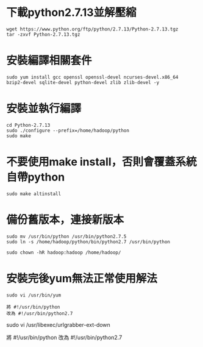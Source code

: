 # 下載python2.7.13並解壓縮
```
wget https://www.python.org/ftp/python/2.7.13/Python-2.7.13.tgz
tar -zxvf Python-2.7.13.tgz
```
# 安裝編譯相關套件
```
sudo yum install gcc openssl openssl-devel ncurses-devel.x86_64  bzip2-devel sqlite-devel python-devel zlib zlib-devel -y
```
# 安裝並執行編譯
```
cd Python-2.7.13
sudo ./configure --prefix=/home/hadoop/python
sudo make
````
# 不要使用make install，否則會覆蓋系統自帶python
```
sudo make altinstall
```
# 備份舊版本，連接新版本
```
sudo mv /usr/bin/python /usr/bin/python2.7.5
sudo ln -s /home/hadoop/python/bin/python2.7 /usr/bin/python

sudo chown -hR hadoop:hadoop /home/hadoop/
```

# 安裝完後yum無法正常使用解法
```
sudo vi /usr/bin/yum

將 #!/usr/bin/python
改為 #!/usr/bin/python2.7
```
sudo vi /usr/libexec/urlgrabber-ext-down

將 #!/usr/bin/python
改為 #!/usr/bin/python2.7
```
